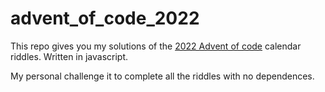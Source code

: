 # advent_of_code_2022

This repo gives you my solutions of the [2022 Advent of code](https://adventofcode.com/2022) calendar riddles.
Written in javascript.

My personal challenge it to complete all the riddles with no dependences.